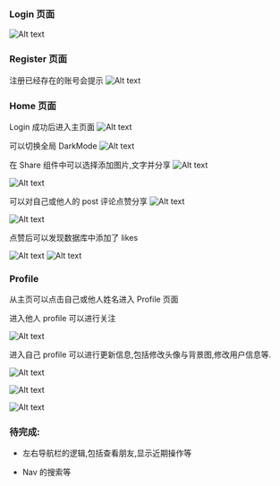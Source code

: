 ### Login 页面

![Alt text](img/image.png)

### Register 页面

注册已经存在的账号会提示
![Alt text](img/image-1.png)

### Home 页面

Login 成功后进入主页面
![Alt text](img/image-2.png)

可以切换全局 DarkMode
![Alt text](img/image-3.png)

在 Share 组件中可以选择添加图片,文字并分享
![Alt text](img/image-4.png)

![Alt text](img/image-5.png)

可以对自己或他人的 post 评论点赞分享
![Alt text](img/image-6.png)

![Alt text](img/image-7.png)

点赞后可以发现数据库中添加了 likes

![Alt text](img/image-12.png)
![Alt text](img/image-13.png)

### Profile

从主页可以点击自己或他人姓名进入 Profile 页面

进入他人 profile 可以进行关注

![Alt text](img/image-8.png)

进入自己 profile 可以进行更新信息,包括修改头像与背景图,修改用户信息等.

![Alt text](img/image-9.png)

![Alt text](img/image-10.png)

![Alt text](img/image-11.png)

### 待完成:

- 左右导航栏的逻辑,包括查看朋友,显示近期操作等

* Nav 的搜索等
